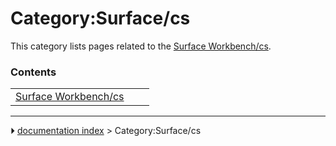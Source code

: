 # Category:Surface/cs
This category lists pages related to the [Surface Workbench/cs](Surface_Workbench/cs.md).

### Contents

|     |     |     |
| --- | --- | --- |
| [Surface Workbench/cs](Surface_Workbench/cs.md) |



---
⏵ [documentation index](../README.md) > Category:Surface/cs
